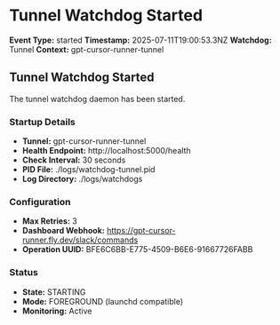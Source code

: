# Tunnel Watchdog Started

**Event Type:** started
**Timestamp:** 2025-07-11T19:00:53.3NZ
**Watchdog:** Tunnel
**Context:** gpt-cursor-runner-tunnel


## Tunnel Watchdog Started

The tunnel watchdog daemon has been started.

### Startup Details
- **Tunnel:** gpt-cursor-runner-tunnel
- **Health Endpoint:** http://localhost:5000/health
- **Check Interval:** 30 seconds
- **PID File:** ./logs/watchdog-tunnel.pid
- **Log Directory:** ./logs/watchdogs

### Configuration
- **Max Retries:** 3
- **Dashboard Webhook:** https://gpt-cursor-runner.fly.dev/slack/commands
- **Operation UUID:** BFE6C6BB-E775-4509-B6E6-91667726FABB

### Status
- **State:** STARTING
- **Mode:** FOREGROUND (launchd compatible)
- **Monitoring:** Active


